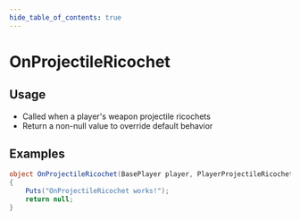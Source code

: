 ```yaml
---
hide_table_of_contents: true
---
```


# OnProjectileRicochet

## Usage

* Called when a player's weapon projectile ricochets
* Return a non-null value to override default behavior

## Examples

```csharp title=""
object OnProjectileRicochet(BasePlayer player, PlayerProjectileRicochet ricochet)
{
    Puts("OnProjectileRicochet works!");
    return null;
}
```
